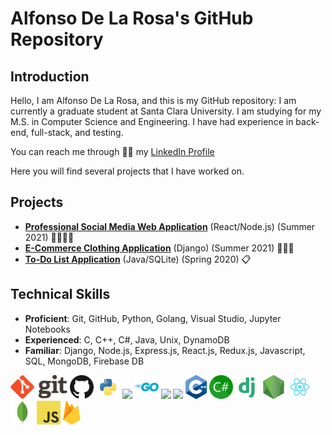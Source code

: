 # Alfonso De La Rosa's GitHub Repository

## Introduction
Hello, I am Alfonso De La Rosa, and this is my GitHub repository:
I am currently a graduate student at Santa Clara University. I am studying for my M.S. in Computer Science and Engineering. I have had experience in back-end, full-stack, and testing.

You can reach me through 👨‍💻 my [LinkedIn Profile](https://www.linkedin.com/in/alfonso-delarosa/)

Here you will find several projects that I have worked on.

## Projects
- [**Professional Social Media Web Application**](https://github.com/alfonsodelarosa4/Professional-Social-Network) (React/Node.js) (Summer 2021) 👨‍💼👩‍💼
- [**E-Commerce Clothing Application**](https://github.com/alfonsodelarosa4/E-Commerce-Clothing-Store) (Django) (Summer 2021) 👕👖👞
- [**To-Do List Application**](https://github.com/alfonsodelarosa4/To-List-Application) (Java/SQLite) (Spring 2020) 📋

## Technical Skills
- **Proficient**: Git, GitHub, Python, Golang, Visual Studio, Jupyter Notebooks
- **Experienced**: C, C++, C#, Java, Unix, DynamoDB
- **Familiar**: Django, Node.js, Express.js, React.js, Redux.js, Javascript, SQL, MongoDB, Firebase DB

<div>
<img src="https://github.com/alfonsodelarosa4/alfonsodelarosa4/blob/main/technologies/git-logo.png" height="38">
<img src="https://github.com/alfonsodelarosa4/alfonsodelarosa4/blob/main/technologies/GitHub.png"  height="38">
<img src="https://github.com/alfonsodelarosa4/alfonsodelarosa4/blob/main/technologies/python.png" height="38" >

<img src="https://user-images.githubusercontent.com/25181517/117201156-9a724800-adec-11eb-9a9d-3cd0f67da4bc.png" height="38" >
<img src="https://github.com/alfonsodelarosa4/alfonsodelarosa4/blob/main/technologies/golang_logo_icon_171073.png"  height="38" >
<img src="https://user-images.githubusercontent.com/25181517/182618272-390ab138-7b29-44a0-85a2-62633957d815.png"  height="38" >
<img src="https://user-images.githubusercontent.com/25181517/183914128-3fc88b4a-4ac1-40e6-9443-9a30182379b7.png" height="38" >
<img src="https://github.com/alfonsodelarosa4/alfonsodelarosa4/blob/main/technologies/Cplusplus.png"  height="38" >
<img src="https://github.com/alfonsodelarosa4/alfonsodelarosa4/blob/main/technologies/Csharp.png"  height="38" >
<img src="https://github.com/alfonsodelarosa4/alfonsodelarosa4/blob/main/technologies/django-icon.png"  height="38" >


<img src="https://github.com/alfonsodelarosa4/alfonsodelarosa4/blob/main/technologies/nodejs.png"  height="38" >
<img src="https://github.com/alfonsodelarosa4/alfonsodelarosa4/blob/main/technologies/react.png"  height="38" >
<img src="https://github.com/alfonsodelarosa4/alfonsodelarosa4/blob/main/technologies/mongodb-leaf.png"  height="38" >
<img src="https://github.com/alfonsodelarosa4/alfonsodelarosa4/blob/main/technologies/javascript.png"  height="38" >
<img src="https://github.com/alfonsodelarosa4/alfonsodelarosa4/blob/main/technologies/firebase-logo.png"  height="38" >


</div>

<!---
alfonsodelarosa4/alfonsodelarosa4 is a ✨ special ✨ repository because its `README.md` (this file) appears on your GitHub profile.
You can click the Preview link to take a look at your changes.
--->
